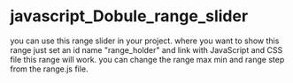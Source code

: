 # javascript_Dobule_range_slider
you can use this range slider in your project. where you want to show this range just set an id name "range_holder" and link with JavaScript and CSS file this range will work. you can change the range max min and range step from the range.js file.
